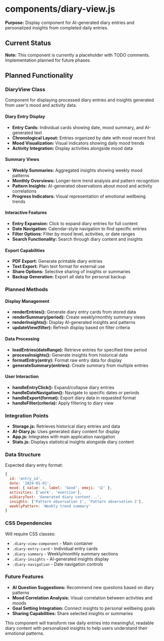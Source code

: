 # components/diary-view.js

**Purpose:** Display component for AI-generated diary entries and personalized insights from completed daily entries.

## Current Status
**Note:** This component is currently a placeholder with TODO comments. Implementation planned for future phases.

## Planned Functionality

### DiaryView Class
Component for displaying processed diary entries and insights generated from user's mood and activity data.

#### Diary Entry Display
- **Entry Cards:** Individual cards showing date, mood summary, and AI-generated text
- **Chronological Layout:** Entries organized by date with most recent first  
- **Mood Visualization:** Visual indicators showing daily mood trends
- **Activity Integration:** Display activities alongside mood data

#### Summary Views
- **Weekly Summaries:** Aggregated insights showing weekly mood patterns
- **Monthly Overviews:** Longer-term trend analysis and pattern recognition
- **Pattern Insights:** AI-generated observations about mood and activity correlations
- **Progress Indicators:** Visual representation of emotional wellbeing trends

#### Interactive Features
- **Entry Expansion:** Click to expand diary entries for full content
- **Date Navigation:** Calendar-style navigation to find specific entries
- **Filter Options:** Filter by mood level, activities, or date ranges
- **Search Functionality:** Search through diary content and insights

#### Export Capabilities
- **PDF Export:** Generate printable diary entries
- **Text Export:** Plain text format for external use
- **Share Options:** Selective sharing of insights or summaries
- **Backup Generation:** Export all data for personal backup

### Planned Methods

#### Display Management
- **renderEntries():** Generate diary entry cards from stored data
- **renderSummary(period):** Create weekly/monthly summary views
- **renderInsights():** Display AI-generated insights and patterns
- **updateView(filter):** Refresh display based on filter criteria

#### Data Processing
- **loadEntries(dateRange):** Retrieve entries for specified time period
- **processInsights():** Generate insights from historical data
- **formatEntry(entry):** Format raw entry data for display
- **generateSummary(entries):** Create summary from multiple entries

#### User Interaction
- **handleEntryClick():** Expand/collapse diary entries
- **handleDateNavigation():** Navigate to specific dates or periods
- **handleExport(format):** Export diary data in requested format
- **handleFilter(criteria):** Apply filtering to diary view

### Integration Points
- **Storage.js:** Retrieves historical diary entries and data
- **AI-Diary.js:** Uses generated diary content for display
- **App.js:** Integrates with main application navigation
- **Stats.js:** Displays statistical insights alongside diary content

### Data Structure
Expected diary entry format:
```javascript
{
  id: 'entry_id',
  date: '2024-01-01',
  mood: { value: 4, label: 'Good', emoji: '😊' },
  activities: ['work', 'exercise'],
  aiDiaryText: 'Generated diary content...',
  insights: ['Pattern observation 1', 'Pattern observation 2'],
  weeklyPattern: 'Weekly trend summary'
}
```

### CSS Dependencies
Will require CSS classes:
- `.diary-view-component` - Main container
- `.diary-entry-card` - Individual entry cards
- `.diary-summary` - Weekly/monthly summary sections
- `.diary-insights` - AI-generated insights display
- `.diary-navigation` - Date navigation controls

### Future Features
- **AI Question Suggestions:** Recommend new questions based on diary patterns
- **Mood Correlation Analysis:** Visual correlation between activities and moods  
- **Goal Setting Integration:** Connect insights to personal wellbeing goals
- **Sharing Capabilities:** Share selected insights or summaries

This component will transform raw daily entries into meaningful, readable diary content with personalized insights to help users understand their emotional patterns.